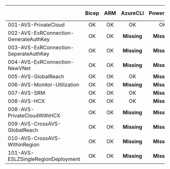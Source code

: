 | | Bicep | ARM | AzureCLI | PowerShell | Scenario Readme |
| --- | :---: | :---: | :---: | :---: | :---: |
| 001-AVS-PrivateCloud | OK  | OK  | OK  | OK  | **Started** |
| 002-AVS-ExRConnection-GenerateAuthKey | OK  | OK  | **Missing**  | **Missing**  | **Started** |
| 003-AVS-ExRConnection-SeperateAuthKey | OK  | OK  | **Missing**  | **Missing**  | **Started** |
| 004-AVS-ExRConnection-NewVNet | OK  | OK  | **Missing**  | **Missing**  | **Started** |
| 005-AVS-GlobalReach | OK  | OK  | OK  | **Missing**  | **Started** |
| 006-AVS-Monitor-Utilization | OK  | OK  | **Missing**  | **Missing**  | **Started** |
| 007-AVS-SRM | OK  | OK  | OK  | **Missing**  | **Started** |
| 008-AVS-HCX | OK  | OK  | OK  | **Missing**  | **Started** |
| 008-AVS-PrivateCloudWithHCX | OK  | OK  | **Missing**  | **Missing**  | **Started** |
| 009-AVS-CrossAVS-GlobalReach | OK  | OK  | **Missing**  | **Missing**  | **Missing** |
| 010-AVS-CrossAVS-WithinRegion | OK  | OK  | **Missing**  | **Missing**  | **Missing** |
| 101-AVS-ESLZSingleRegionDeployment | OK  | OK  | **Missing**  | **Missing**  | **Missing** |

